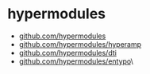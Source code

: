 # hypermodules

- [github.com/hypermodules](https://github.com/hypermodules)
- [github.com/hypermodules/hyperamp](https://github.com/hypermodules/hyperamp)
- [github.com/hypermodules/dti](https://github.com/hypermodules/dti)
- [github.com/hypermodules/entypo](https://github.com/hypermodules/entypo)\
